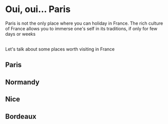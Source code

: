 <h1> Oui, oui... Paris </h1>
<p> Paris is not the only place where you can holiday in France. The rich culture of France allows you to immerse one's self in its traditions, if only for few days or weeks </p> 
<br> Let's talk about some places worth visiting in France 

<h2> Paris </h2>

<h2> Normandy </h2>

<h2> Nice </h2>
  
<h2> Bordeaux </h2>

